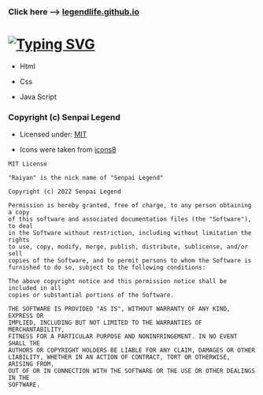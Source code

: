### Click here  --> [legendlife.github.io](https://legendlife.github.io/)

# [![Typing SVG](https://readme-typing-svg.herokuapp.com?font=ROBOTO&color=%234EF74C&lines=Based+on%3A)](https://legendlife.github.io)

- Html

- Css

- Java Script

### Copyright (c) Senpai Legend 
- Licensed under: [MIT](LICENSE)

- Icons were taken from [icons8](https://icons8.com)


```
MIT License

"Raiyan" is the nick name of "Senpai Legend"

Copyright (c) 2022 Senpai Legend

Permission is hereby granted, free of charge, to any person obtaining a copy
of this software and associated documentation files (the "Software"), to deal
in the Software without restriction, including without limitation the rights
to use, copy, modify, merge, publish, distribute, sublicense, and/or sell
copies of the Software, and to permit persons to whom the Software is
furnished to do so, subject to the following conditions:

The above copyright notice and this permission notice shall be included in all
copies or substantial portions of the Software.

THE SOFTWARE IS PROVIDED "AS IS", WITHOUT WARRANTY OF ANY KIND, EXPRESS OR
IMPLIED, INCLUDING BUT NOT LIMITED TO THE WARRANTIES OF MERCHANTABILITY,
FITNESS FOR A PARTICULAR PURPOSE AND NONINFRINGEMENT. IN NO EVENT SHALL THE
AUTHORS OR COPYRIGHT HOLDERS BE LIABLE FOR ANY CLAIM, DAMAGES OR OTHER
LIABILITY, WHETHER IN AN ACTION OF CONTRACT, TORT OR OTHERWISE, ARISING FROM,
OUT OF OR IN CONNECTION WITH THE SOFTWARE OR THE USE OR OTHER DEALINGS IN THE
SOFTWARE.

